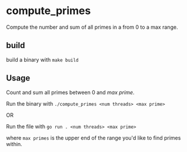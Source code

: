 # compute_primes

Compute the number and sum of all primes in a from 0 to a max range.

## build

build a binary with `make build`

## Usage

Count and sum all primes between 0 and *max prime*.

Run the binary with `./compute_primes <num threads> <max prime>`

OR

Run the file with `go run . <num threads> <max prime>`

where `max primes` is the upper end of the range you'd like to find primes within.
